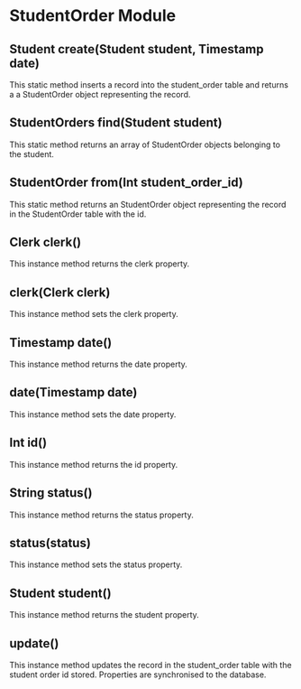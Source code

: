 StudentOrder Module
===================

Student create(Student student, Timestamp date)
-----------------------------------------------
This static method inserts a record into the student\_order table and returns
a a StudentOrder object representing the record.

StudentOrders find(Student student)
-----------------------------------
This static method returns an array of StudentOrder objects belonging to the
student.

StudentOrder from(Int student\_order\_id)
-----------------------------------------
This static method returns an StudentOrder object representing the record in
the StudentOrder table with the id.

Clerk clerk()
-------------
This instance method returns the clerk property.

clerk(Clerk clerk)
------------------
This instance method sets the clerk property.

Timestamp date()
------
This instance method returns the date property.

date(Timestamp date)
--------------------
This instance method sets the date property.

Int id()
----
This instance method returns the id property.

String status()
--------
This instance method returns the status property.

status(status)
--------------
This instance method sets the status property.

Student student()
---------
This instance method returns the student property.

update()
--------
This instance method updates the record in the student\_order table with the
student order id stored. Properties are synchronised to the database.
